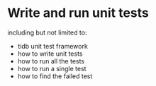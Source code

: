 # Write and run unit tests

including but not limited to:

* tidb unit test framework
* how to write unit tests
* how to run all the tests
* how to run a single test
* how to find the failed test

